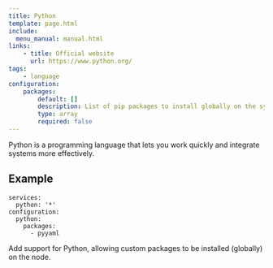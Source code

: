 ```yaml
---
title: Python
template: page.html
include: 
  menu_manual: manual.html
links:
    - title: Official website
      url: https://www.python.org/
tags:
    - language
configuration: 
    packages:
        default: []
        description: List of pip packages to install globally on the system
        type: array
        required: false
---
```

Python is a programming language that lets you work quickly and integrate systems more effectively.

## Example

    services:
      python: '*'
    configuration:
      python:
        packages:
          - pyyaml

Add support for Python, allowing custom packages to be installed (globally) on the node.